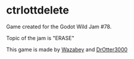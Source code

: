 # ctrlottdelete

Game created for the Godot Wild Jam #78. 

Topic of the jam is "ERASE"

This game is made by [Wazabey](https://bsky.app/profile/wazabey.bsky.social) and [DrOtter3000](https://bsky.app/profile/drotter3000.darknet-online.com)


